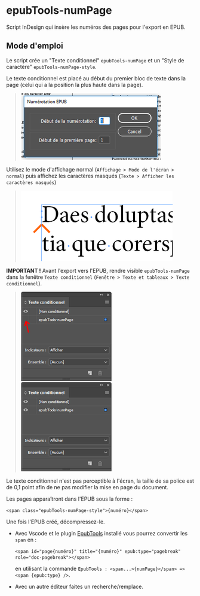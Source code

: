 # epubTools-numPage

Script InDesign qui insère les numéros des pages pour l'export en EPUB.

## Mode d'emploi

Le script crée un "Texte conditionnel" `epubTools-numPage` et un "Style de caractère" `epubTools-numPage-style`.

Le texte conditionnel est placé au début du premier bloc de texte dans la page (celui qui a la position la plus haute dans la page).

> ![Capture d'écran : boîte de dialogue du script](/images/Boite_du_script.PNG)

Utilisez le mode d'affichage normal (`Affichage > Mode de l'écran > normal`) puis affichez les caractères masqués (`Texte > Afficher les caractères masqués`)
> ![Aperçu du texte conditionnel non visible](/images/Apercu_TexteConditionnel.PNG)


**IMPORTANT !** Avant l'export vers l'EPUB, rendre visible `epubTools-numPage` dans la fenêtre `Texte conditionnel` (`Fenêtre > Texte et tableaux > Texte conditionnel`).
> ![Fenêtre InDesign Texte conditionnel non visible](/images/TexteConditionnel_nonVisible.PNG)
> ![Fenêtre InDesign Texte conditionnel visible](/images/TexteConditionnel_Visible.PNG)

Le texte conditionnel n'est pas perceptible à l'écran, la taille de sa police est de 0,1 point afin de ne pas modifier la mise en page du document.

Les pages apparaîtront dans l'EPUB sous la forme :

```xhtml
<span class="epubTools-numPage-style">{numéro}</span>
```

Une fois l'EPUB créé, décompressez-le.

- Avec Vscode et le plugin [EpubTools](https://marketplace.visualstudio.com/items?itemName=civodulab.epubtools) installé vous pourrez convertir les `span` en :

    ```xhtml
    <span id="page{numéro}" title="{numéro}" epub:type="pagebreak" role="doc-pagebreak"></span>
    ```
    en utilisant la commande `EpubTools : <span...>{numPage}</span> => <span {epub:type} />`.
    
- Avec un autre éditeur faites un recherche/remplace.
